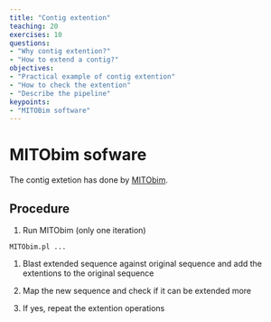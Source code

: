 ```yaml
---
title: "Contig extention"
teaching: 20
exercises: 10
questions:
- "Why contig extention?"
- "How to extend a contig?"
objectives:
- "Practical example of contig extention"
- "How to check the extention"
- "Describe the pipeline"
keypoints:
- "MITOBim software"
---
```



# MITObim sofware 

The contig extetion has done by [MITObim](https://github.com/chrishah/MITObim). 

## Procedure

1. Run MITObim (only one iteration)

`MITObim.pl ...`

1. Blast extended sequence against original sequence and add the extentions to the original sequence

1. Map the new sequence and check if it can be extended more

1. If yes, repeat the extention operations
